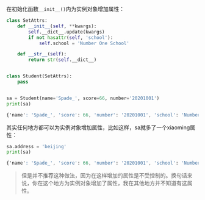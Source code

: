 在初始化函数`__init__()`内为实例对象增加属性：
```python
class SetAttrs:
    def __init__(self, **kwargs):
        self.__dict__.update(kwargs)
        if not hasattr(self, 'school'):
            self.school = 'Number One School'

    def __str__(self):
        return str(self.__dict__)


class Student(SetAttrs):
    pass


sa = Student(name='Spade_', score=66, number='20201001')
print(sa)
```
```css
{'name': 'Spade_', 'score': 66, 'number': '20201001', 'school': 'Number One School'}
```
其实任何地方都可以为实例对象增加属性，比如这样，sa就多了一个xiaoming属性：
```python
sa.address = 'beijing'
print(sa)
```
```css
{'name': 'Spade_', 'score': 66, 'number': '20201001', 'school': 'Number One School', 'address': 'beijing'}
```
> 但是并不推荐这种做法，因为在这样增加的属性是不受控制的。换句话来说，你在这个地方为实例对象增加了属性，我在其他地方并不知道有这属性。
